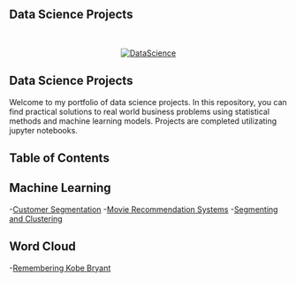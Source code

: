 <h2> Data Science Projects </h2> <br>
<p align="center">
  <a href="https://geniuslifedesign.github.io/Projects.github.io">
    <img alt="DataScience" title="DataScience" src="https://geniuslifedesign.github.io/Projects.github.io/assets/img/data-visualization.png">
  </a>
</p>

## Data Science Projects
Welcome to my portfolio of data science projects. In this repository, you can find practical solutions to real world business problems using statistical methods and machine learning models. Projects are completed utilizating jupyter notebooks.

## Table of Contents
## Machine Learning
-[Customer Segmentation](https://geniuslifedesign.github.io/Projects.github.io/Customer_Segmentation)
-[Movie Recommendation Systems](https://geniuslifedesign.github.io/Projects.github.io/Movie_Recommendation_Systems)
-[Segmenting and Clustering](https://geniuslifedesign.github.io/Projects.github.io/Segmenting_and_Clustering)

## Word Cloud
-[Remembering Kobe Bryant](https://geniuslifedesign.github.io/Projects.github.io/Words_of_Kobe)
  